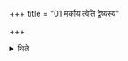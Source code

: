 +++
title = "01 मर्काय त्वेति द्वेष्यस्य"

+++

<details><summary>थिते</summary>

मर्काय त्वेति द्वेष्यस्य १
</details>
